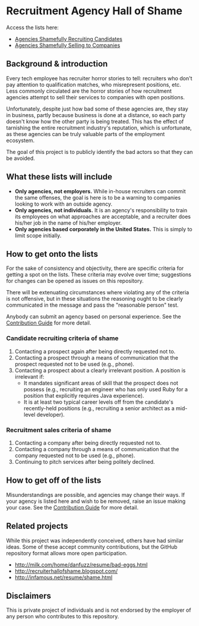 # Recruitment Agency Hall of Shame

Access the lists here:
* [Agencies Shamefully Recruiting Candidates](shame-recruiting.md)
* [Agencies Shamefully Selling to Companies](shame-sales.md)

## Background & introduction

Every tech employee has recruiter horror stories to tell: recruiters who don't
pay attention to qualification matches, who misrepresent positions, etc. Less
commonly circulated are the horror stories of how recruitment agencies attempt
to sell their services to companies with open positions.

Unfortunately, despite just how bad some of these agencies are, they stay in
business, partly because business is done at a distance, so each party doesn't
know how the other party is being treated. This has the effect of tarnishing
the entire recruitment industry's reputation, which is unfortunate, as these
agencies can be truly valuable parts of the employment ecosystem.

The goal of this project is to publicly identify the bad actors so that
they can be avoided.

## What these lists will include

* **Only agencies, not employers.** While in-house recruiters can commit the
  same offenses, the goal is here is to be a warning to companies looking to
  work with an outside agency.
* **Only agencies, not individuals.** It is an agency's responsibility to train
  its employees on what approaches are acceptable, and a recruiter does his/her
  job in the name of his/her employer.
* **Only agencies based corporately in the United States.** This is simply to
  limit scope initially.

## How to get onto the lists

For the sake of consistency and objectivity, there are specific criteria for
getting a spot on the lists. These criteria may evolve over time; suggestions
for changes can be opened as issues on this repository.

There will be extenuating circumstances where violating any of the criteria
is not offensive, but in these situations the reasoning ought to be clearly
communicated in the message and pass the "reasonable person" test.

Anybody can submit an agency based on personal experience. See the
[Contribution Guide](CONTRIBUTING.md) for more detail.

### Candidate recruiting criteria of shame

1. Contacting a prospect again after being directly requested not to.
2. Contacting a prospect through a means of communication that the prospect
   requested not to be used (e.g., phone).
3. Contacting a prospect about a clearly irrelevant position. A position is
   irrelevant if:
   * It mandates significant areas of skill that the prospect does not possess
     (e.g., recruiting an engineer who has only used Ruby for a position that
     explicitly requires Java experience). 
   * It is at least two typical career levels off from the candidate's
     recently-held positions (e.g., recruiting a senior architect as a
     mid-level developer).

### Recruitment sales criteria of shame

1. Contacting a company after being directly requested not to.
2. Contacting a company through a means of communication that the company
   requested not to be used (e.g., phone).
3. Continuing to pitch services after being politely declined.

## How to get off of the lists

Misunderstandings are possible, and agencies may change their ways. If
your agency is listed here and wish to be removed, raise an issue making
your case. See the [Contribution Guide](CONTRIBUTING.md) for more detail.

## Related projects

While this project was independently conceived, others have had similar
ideas. Some of these accept community contributions, but the GitHub
repository format allows more open participation. 

* <http://milk.com/home/danfuzz/resume/bad-eggs.html>
* <http://recruiterhallofshame.blogspot.com/>
* <http://infamous.net/resume/shame.html>

## Disclaimers

This is private project of individuals and is not endorsed by the employer
of any person who contributes to this repository.
